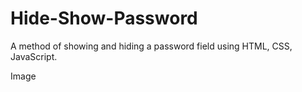 # Hide-Show-Password

A method of showing and hiding a password field using HTML, CSS, JavaScript.

Image
